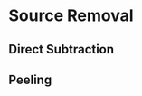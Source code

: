 
<a id='Source-Removal-1'></a>

# Source Removal


<a id='Direct-Subtraction-1'></a>

## Direct Subtraction


<a id='Peeling-1'></a>

## Peeling


